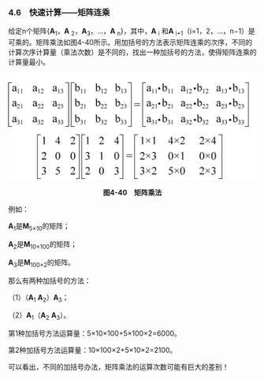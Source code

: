 ### 4.6　快速计算——矩阵连乘

给定n个矩阵{**A**<sub class="my_markdown">1</sub>，**A** <sub class="my_markdown">2</sub>，**A**<sub>3</sub>，…，**A** <sub class="my_markdown">n</sub>}，其中，**A** <sub class="my_markdown">i</sub> 和**A** <sub class="my_markdown">i</sub><sub>+1</sub>（i=1，2，…，n−1）是可乘的。矩阵乘法如图4-40所示。用加括号的方法表示矩阵连乘的次序，不同的计算次序计算量（乘法次数）是不同的，找出一种加括号的方法，使得矩阵连乘的计算量最小。

![329.png](../images/329.png)
<center class="my_markdown"><b class="my_markdown">图4-40　矩阵乘法</b></center>

例如：

**A**<sub class="my_markdown">1</sub>是**M**<sub>5×10</sub>的矩阵；

**A**<sub class="my_markdown">2</sub>是**M**<sub>10×100</sub>的矩阵；

**A**<sub class="my_markdown">3</sub>是**M**<sub>100×2</sub>的矩阵。

那么有两种加括号的方法：

（1）（**A**<sub class="my_markdown">1</sub> **A**<sub>2</sub>）**A**<sub>3</sub>；

（2）**A**<sub class="my_markdown">1</sub>（**A**<sub>2</sub> **A**<sub>3</sub>）。

第1种加括号方法运算量：5×10×100+5×100×2=6000。

第2种加括号方法运算量：10×100×2+5×10×2=2100。

可以看出，不同的加括号办法，矩阵乘法的运算次数可能有巨大的差别！

